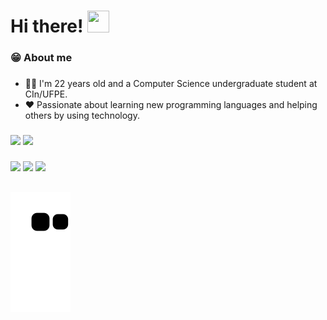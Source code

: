 # Hi there! <img src="https://media2.giphy.com/avatars/danielfigueirdo/mR5uHXLuePGT.gif" height="35px" width="35px"/>

### 😁 About me

##### 
- 👨‍💻 I'm 22 years old and a Computer Science undergraduate student at CIn/UFPE. 
- ❤️ Passionate about learning new programming languages and helping others by using technology. 

### 

<div>
  <img height="180em" src="https://github-readme-stats.vercel.app/api?username=mateuseap&theme=dracula&show_icons=true&count_private=true"/>
  <img height="180em" src="https://github-readme-stats.vercel.app/api/top-langs/?username=mateuseap&layout=compact&theme=dracula&langs_count=16&hide=Verilog,SystemVerilog,Jupyter%20Notebook"/>
</div>
 
### 

<div> 
  <a href="https://www.linkedin.com/in/mateuseliasdeandradepereira/" target="_blank"><img src="https://img.shields.io/badge/-LinkedIn-%230077B5?style=for-the-badge&logo=linkedin&logoColor=white"></a> 
  <a href = "mailto: meap@cin.ufpe.br"><img src="https://img.shields.io/badge/-Gmail-%23EA4335?style=for-the-badge&logo=gmail&logoColor=white" target="_blank"></a>
  <a href="https://medium.com/@mateuselias" target="_blank"><img src="https://img.shields.io/badge/Medium-12100E?style=for-the-badge&logo=medium&logoColor=white"></a>
</div>

## 

![Snake Animation](https://raw.githubusercontent.com/rafaballerini/rafaballerini/8082840dd4c64b2b8df9e2dc23b1730bbf0c0e73/github-contribution-grid-snake.svg)

## 
